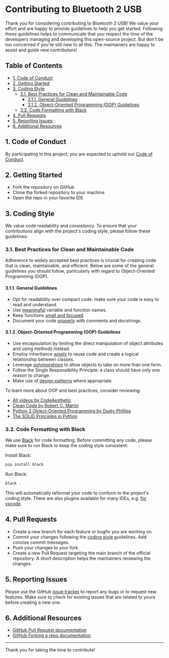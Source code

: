 <!-- omit in toc -->
# Contributing to Bluetooth 2 USB

Thank you for considering contributing to Bluetooth 2 USB! We value your effort and are happy to provide guidelines to help you get started. Following these guidelines helps to communicate that you respect the time of the developers managing and developing this open-source project. But don't be too concerned if you're still new to all this. The maintainers are happy to assist and guide new contributors! 

<!-- omit in toc -->
## Table of Contents

- [1. Code of Conduct](#1-code-of-conduct)
- [2. Getting Started](#2-getting-started)
- [3. Coding Style](#3-coding-style)
  - [3.1. Best Practices for Clean and Maintainable Code](#31-best-practices-for-clean-and-maintainable-code)
    - [3.1.1. General Guidelines](#311-general-guidelines)
    - [3.1.2. Object-Oriented Programming (OOP) Guidelines](#312-object-oriented-programming-oop-guidelines)
  - [3.2. Code Formatting with Black](#32-code-formatting-with-black)
- [4. Pull Requests](#4-pull-requests)
- [5. Reporting Issues](#5-reporting-issues)
- [6. Additional Resources](#6-additional-resources)

## 1. Code of Conduct

By participating in this project, you are expected to uphold our [Code of Conduct](CODE_OF_CONDUCT.md).

## 2. Getting Started

- Fork the repository on GitHub
- Clone the forked repository to your machine
- Open the repo in your favorite IDE

## 3. Coding Style

We value code readability and consistency. To ensure that your contributions align with the project's coding style, please follow these guidelines:

### 3.1. Best Practices for Clean and Maintainable Code

Adherence to widely accepted best practices is crucial for creating code that is clean, maintainable, and efficient. Below are some of the general guidelines you should follow, particularly with regard to Object-Oriented Programming (OOP).

#### 3.1.1. General Guidelines

- Opt for readability over compact code: make sure your code is easy to read and understand.
- Use [meaningful](https://www.youtube.com/watch?v=-J3wNP6u5YU) variable and function names.
- Keep functions [small and focused](https://www.youtube.com/watch?v=CFRhGnuXG-4).
- Document your code [properly](https://www.youtube.com/watch?v=Bf7vDBBOBUA) with comments and docstrings.

#### 3.1.2. Object-Oriented Programming (OOP) Guidelines

- Use encapsulation by limiting the direct manipulation of object attributes and using methods instead.
- Employ inheritance [wisely](https://www.youtube.com/watch?v=hxGOiiR9ZKg) to reuse code and create a logical relationship between classes.
- Leverage [polymorphism](https://www.youtube.com/watch?v=rQlMtztiAoA) to allow objects to take on more than one form.
- Follow the Single Responsibility Principle: a class should have only one reason to change.
- Make use of [design patterns](https://www.youtube.com/watch?v=J1f5b4vcxCQ) where appropriate.

To learn more about OOP and best practices, consider reviewing:

- [All videos by CodeAesthetic](https://www.youtube.com/@CodeAesthetic)
- [Clean Code by Robert C. Martin](https://www.amazon.com/Clean-Code-Handbook-Software-Craftsmanship/dp/0132350882)
- [Python 3 Object-Oriented Programming by Dusty Phillips](https://www.amazon.com/Python-3-Object-Oriented-Programming/dp/1789615852)
- [The SOLID Principles in Python](https://realpython.com/tutorials/solid/)

### 3.2. Code Formatting with Black

We use [Black](https://black.readthedocs.io/en/stable/) for code formatting. Before committing any code, please make sure to run Black to keep the coding style consistent:

Install Black:

```bash
pip install black
```

Run Black:

```bash
black .
```

This will automatically reformat your code to conform to the project's coding style. There are also plugins available for many IDEs, e.g. [for vscode](https://code.visualstudio.com/docs/python/formatting). 

## 4. Pull Requests

- Create a new branch for each feature or bugfix you are working on.
- Commit your changes following the [coding style](#3-coding-style) guidelines. Add concise commit messages. 
- Push your changes to your fork.
- Create a new Pull Request targeting the main branch of the official repository. A short description helps the maintainers reviewing the changes. 

## 5. Reporting Issues

Please use the GitHub [issue tracker](https://github.com/quaxalber/bluetooth_2_usb/issues) to report any bugs or to request new features. Make sure to check for existing issues that are related to yours before creating a new one.

## 6. Additional Resources

- [GitHub Pull Request documentation](https://docs.github.com/en/github/collaborating-with-issues-and-pull-requests/about-pull-requests)
- [GitHub Forking a repo documentation](https://docs.github.com/en/get-started/quickstart/fork-a-repo)

---

Thank you for taking the time to contribute!

